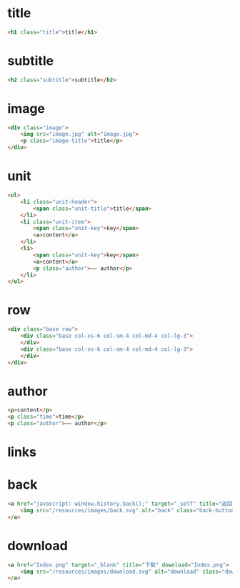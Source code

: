 
# title

```html
<h1 class="title">title</h1>
```

# subtitle

```html
<h2 class="subtitle">subtitle</h2>
```

# image

```html
<div class="image">
    <img src="image.jpg" alt="image.jpg">
    <p class="image-title">title</p>
</div>
```

# unit

```html
<ul>
    <li class="unit-header">
        <span class="unit-title">title</span>
    </li>
    <li class="unit-item">
        <span class="unit-key">key</span>
        <a>content</a>
    </li>
    <li>
        <span class="unit-key">key</span>
        <a>content</a>
        <p class="author">—— author</p>
    </li>
</ul>
```

# row

```html
<div class="base row">
    <div class="base col-xs-6 col-sm-4 col-md-4 col-lg-3">
    </div>
    <div class="base col-xs-6 col-sm-4 col-md-4 col-lg-3">
    </div>
</div>
```

# author

```html
<p>content</p>
<p class="time">time</p>
<p class="author">—— author</p>
```

# links

<!-- links -->
[links]: https://domain.org
<!-- images -->
[links]: https://domain.org/favicon.ico "favicon.ico"
<!-- files -->

# back

```html
<a href="javascript: window.history.back();" target="_self" title="返回">
    <img src="/resources/images/back.svg" alt="back" class="back-button">
</a>
```

# download

```html
<a href="Index.png" target="_blank" title="下载" download="Index.png">
    <img src="/resources/images/download.svg" alt="download" class="download-button">
</a>
```
